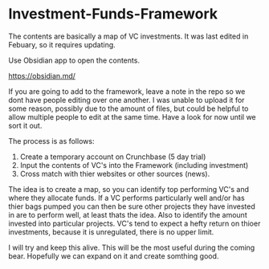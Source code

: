 # Investment-Funds-Framework

The contents are basically a map of VC investments. It was last edited in Febuary, so it requires updating.

Use Obsidian app to open the contents.

https://obsidian.md/

If you are going to add to the framework, leave a note in the repo so we dont have people editing over one another. I was unable to upload it for some reason, possibly due to the amount of files, but could be helpful to allow multiple people to edit at the same time. Have a look for now until we sort it out.

The process is as follows:
1. Create a temporary account on Crunchbase (5 day trial)
2. Input the contents of VC's into the Framework (including investment)
3. Cross match with thier websites or other sources (news).

The idea is to create a map, so you can identify top performing VC's and where they allocate funds. If a VC performs particularly well and/or has thier bags pumped you can then be sure other projects they have invested in are to perform well, at least thats the idea. Also to identify the amount invested into particular projects. VC's tend to expect a hefty return on thioer investments, because it is unregulated, there is no upper limit.

I will try and keep this alive. This will be the most useful during the coming bear. Hopefully we can expand on it and create somthing good.
